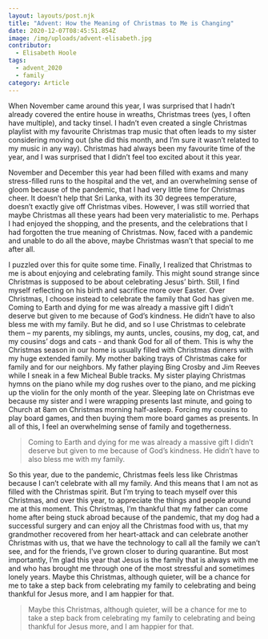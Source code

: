 ```yaml
---
layout: layouts/post.njk
title: "Advent: How the Meaning of Christmas to Me is Changing"
date: 2020-12-07T08:45:51.854Z
image: /img/uploads/advent-elisabeth.jpg
contributor:
  - Elisabeth Hoole
tags:
  - advent_2020
  - family
category: Article
---
```

When November came around this year, I was surprised that I hadn’t already covered the entire house in wreaths, Christmas trees (yes, I often have multiple), and tacky tinsel. I hadn’t even created a single Christmas playlist with my favourite Christmas trap music that often leads to my sister considering moving out (she did this month, and I’m sure it wasn’t related to my music in any way). Christmas had always been my favourite time of the year, and I was surprised that I didn’t feel too excited about it this year. 

November and December this year had been filled with exams and many stress-filled runs to the hospital and the vet, and an overwhelming sense of gloom because of the pandemic, that I had very little time for Christmas cheer. It doesn’t help that Sri Lanka, with its 30 degrees temperature, doesn’t exactly give off Christmas vibes. However, I was still worried that maybe Christmas all these years had been very materialistic to me. Perhaps I had enjoyed the shopping, and the presents, and the celebrations that I had forgotten the true meaning of Christmas. Now, faced with a pandemic and unable to do all the above, maybe Christmas wasn’t that special to me after all. 

I puzzled over this for quite some time. Finally, I realized that Christmas to me is about enjoying and celebrating family. This might sound strange since Christmas is supposed to be about celebrating Jesus’ birth. Still, I find myself reflecting on his birth and sacrifice more over Easter. Over Christmas, I choose instead to celebrate the family that God has given me. Coming to Earth and dying for me was already a massive gift I didn’t deserve but given to me because of God’s kindness. He didn’t have to also bless me with my family. But he did, and so I use Christmas to celebrate them – my parents, my siblings, my aunts, uncles, cousins, my dog, cat, and my cousins’ dogs and cats - and thank God for all of them. This is why the Christmas season in our home is usually filled with Christmas dinners with my huge extended family. My mother baking trays of Christmas cake for family and for our neighbors. My father playing Bing Crosby and Jim Reeves while I sneak in a few Micheal Buble tracks. My sister playing Christmas hymns on the piano while my dog rushes over to the piano, and me picking up the violin for the only month of the year. Sleeping late on Christmas eve because my sister and I were wrapping presents last minute, and going to Church at 8am on Christmas morning half-asleep. Forcing my cousins to play board games, and then buying them more board games as presents.  In all of this, I feel an overwhelming sense of family and togetherness. 

> Coming to Earth and dying for me was already a massive gift I didn’t deserve but given to me because of God’s kindness. He didn’t have to also bless me with my family.

So this year, due to the pandemic, Christmas feels less like Christmas because I can’t celebrate with all my family. And this means that I am not as filled with the Christmas spirit. But I’m trying to teach myself over this Christmas, and over this year, to appreciate the things and people around me at this moment. This Christmas, I’m thankful that my father can come home after being stuck abroad because of the pandemic, that my dog had a successful surgery and can enjoy all the Christmas food with us, that my grandmother recovered from her heart-attack and can celebrate another Christmas with us, that we have the technology to call all the family we can’t see, and for the friends, I’ve grown closer to during quarantine. But most importantly, I’m glad this year that Jesus is the family that is always with me and who has brought me through one of the most stressful and sometimes lonely years. Maybe this Christmas, although quieter, will be a chance for me to take a step back from celebrating my family to celebrating and being thankful for Jesus more, and I am happier for that.

> Maybe this Christmas, although quieter, will be a chance for me to take a step back from celebrating my family to celebrating and being thankful for Jesus more, and I am happier for that.